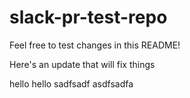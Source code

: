# slack-pr-test-repo

Feel free to test changes in this README!

Here's an update that will fix things

hello
hello
sadfsadf
asdfsadfa
